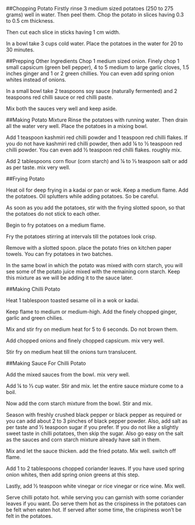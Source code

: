 ##Chopping Potato
Firstly rinse 3 medium sized potatoes (250 to 275 grams) well in water. Then peel them. Chop the potato in slices having 0.3 to 0.5 cm thickness.

Then cut each slice in sticks having 1 cm width.

In a bowl take 3 cups cold water. Place the potatoes in the water for 20 to 30 minutes.

##Prepping Other Ingredients
Chop 1 medium sized onion. Finely chop 1 small capsicum (green bell pepper), 4 to 5 medium to large garlic cloves, 1.5 inches ginger and 1 or 2 green chillies. You can even add spring onion whites instead of onions.

In a small bowl take 2 teaspoons soy sauce (naturally fermented) and 2 teaspoons red chilli sauce or red chilli paste.

Mix both the sauces very well and keep aside.

##Making Potato Mixture
Rinse the potatoes with running water. Then drain all the water very well. Place the potatoes in a mixing bowl.

Add 1 teaspoon kashmiri red chilli powder and 1 teaspoon red chilli flakes. If you do not have kashmiri red chilli powder, then add ¼ to ½ teaspoon red chilli powder. You can even add ½ teaspoon red chilli flakes. roughly mix.

Add 2 tablespoons corn flour (corn starch) and ¼ to ⅓ teaspoon salt or add as per taste. mix very well.

##Frying Potato

Heat oil for deep frying in a kadai or pan or wok. Keep a medium flame. Add the potatoes. Oil splutters while adding potatoes. So be careful.

As soon as you add the potatoes, stir with the frying slotted spoon, so that the potatoes do not stick to each other.

Begin to fry potatoes on a medium flame.

Fry the potatoes stirring at intervals till the potatoes look crisp.

Remove with a slotted spoon. place the potato fries on kitchen paper towels. You can fry potatoes in two batches.

In the same bowl in which the potato was mixed with corn starch, you will see some of the potato juice mixed with the remaining corn starch. Keep this mixture as we will be adding it to the sauce later.

##Making Chilli Potato

Heat 1 tablespoon toasted sesame oil in a wok or kadai.

Keep flame to medium or medium-high. Add the finely chopped ginger, garlic and green chilies.

Mix and stir fry on medium heat for 5 to 6 seconds. Do not brown them.

Add chopped onions and finely chopped capsicum. mix very well.

Stir fry on medium heat till the onions turn translucent.

##Making Sauce For Chilli Potato

Add the mixed sauces from the bowl. mix very well.

Add ¼ to ⅓ cup water. Stir and mix. let the entire sauce mixture come to a boil.

Now add the corn starch mixture from the bowl. Stir and mix.

Season with freshly crushed black pepper or black pepper as required or you can add about 2 to 3 pinches of black pepper powder. Also, add salt as per taste and ½ teaspoon sugar if you prefer. If you do not like a slightly sweet taste in chilli potatoes, then skip the sugar. Also go easy on the salt as the sauces and corn starch mixture already have salt in them.

Mix and let the sauce thicken. add the fried potato. Mix well. switch off flame.

Add 1 to 2 tablespoons chopped coriander leaves. If you have used spring onion whites, then add spring onion greens at this step.

Lastly, add ½ teaspoon white vinegar or rice vinegar or rice wine. Mix well.

Serve chilli potato hot. while serving you can garnish with some coriander leaves if you want. Do serve them hot as the crispiness in the potatoes can be felt when eaten hot. If served after some time, the crispiness won’t be felt in the potatoes.